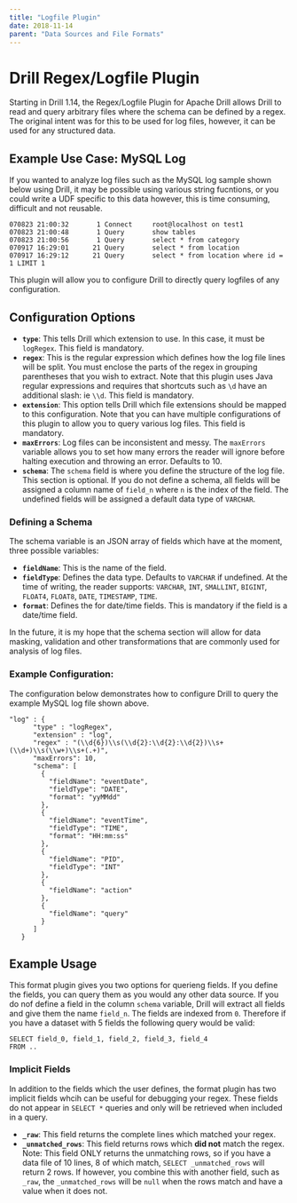 ```yaml
---
title: "Logfile Plugin"
date: 2018-11-14
parent: "Data Sources and File Formats"
---
```


# Drill Regex/Logfile Plugin
Starting in Drill 1.14, the Regex/Logfile Plugin for Apache Drill allows Drill to read and query arbitrary files where the schema can be defined by a regex.  The original intent was for this to be used for log files, however, it can be used for any structured data.

## Example Use Case:  MySQL Log
If you wanted to analyze log files such as the MySQL log sample shown below using Drill, it may be possible using various string fucntions, or you could write a UDF specific to this data however, this is time consuming, difficult and not reusable.

```
070823 21:00:32       1 Connect     root@localhost on test1
070823 21:00:48       1 Query       show tables
070823 21:00:56       1 Query       select * from category
070917 16:29:01      21 Query       select * from location
070917 16:29:12      21 Query       select * from location where id = 1 LIMIT 1
```
This plugin will allow you to configure Drill to directly query logfiles of any configuration.

## Configuration Options
* **`type`**:  This tells Drill which extension to use.  In this case, it must be `logRegex`.  This field is mandatory.
* **`regex`**:  This is the regular expression which defines how the log file lines will be split.  You must enclose the parts of the regex in grouping parentheses that you wish to extract.  Note that this plugin uses Java regular expressions and requires that shortcuts such as `\d` have an additional slash:  ie `\\d`.  This field is mandatory.
* **`extension`**:  This option tells Drill which file extensions should be mapped to this configuration.  Note that you can have multiple configurations of this plugin to allow you to query various log files.  This field is mandatory.
* **`maxErrors`**:  Log files can be inconsistent and messy.  The `maxErrors` variable allows you to set how many errors the reader will ignore before halting execution and throwing an error.  Defaults to 10.
* **`schema`**:  The `schema` field is where you define the structure of the log file.  This section is optional.  If you do not define a schema, all fields will be assigned a column name of `field_n` where `n` is the index of the field. The undefined fields will be assigned a default data type of `VARCHAR`.

### Defining a Schema
The schema variable is an JSON array of fields which have at the moment, three possible variables:
* **`fieldName`**:  This is the name of the field.
* **`fieldType`**:  Defines the data type.  Defaults to `VARCHAR` if undefined. At the time of writing, the reader supports: `VARCHAR`, `INT`, `SMALLINT`, `BIGINT`, `FLOAT4`, `FLOAT8`, `DATE`, `TIMESTAMP`, `TIME`.
* **`format`**: Defines the for date/time fields.  This is mandatory if the field is a date/time field.

In the future, it is my hope that the schema section will allow for data masking, validation and other transformations that are commonly used for analysis of log files.

### Example Configuration:
The configuration below demonstrates how to configure Drill to query the example MySQL log file shown above.


```
"log" : {
      "type" : "logRegex",
      "extension" : "log",
      "regex" : "(\\d{6})\\s(\\d{2}:\\d{2}:\\d{2})\\s+(\\d+)\\s(\\w+)\\s+(.+)",
      "maxErrors": 10,
      "schema": [
        {
          "fieldName": "eventDate",
          "fieldType": "DATE",
          "format": "yyMMdd"
        },
        {
          "fieldName": "eventTime",
          "fieldType": "TIME",
          "format": "HH:mm:ss"
        },
        {
          "fieldName": "PID",
          "fieldType": "INT"
        },
        {
          "fieldName": "action"
        },
        {
          "fieldName": "query"
        }
      ]
   }
 ```


## Example Usage

This format plugin gives you two options for querieng fields.  If you define the fields, you can query them as you would any other data source.  If you do nof define a field in the column `schema` variable, Drill will extract all fields and give them the name `field_n`.  The fields are indexed from `0`.  Therefore if you have a dataset with 5 fields the following query would be valid:

```
SELECT field_0, field_1, field_2, field_3, field_4
FROM ..
```

### Implicit Fields
In addition to the fields which the user defines, the format plugin has two implicit fields whcih can be useful for debugging your regex.  These fields do not appear in `SELECT *` queries and only will be retrieved when included in a query.

* **`_raw`**:  This field returns the complete lines which matched your regex.
* **`_unmatched_rows`**:  This field returns rows which **did not** match the regex.  Note: This field ONLY returns the unmatching rows, so if you have a data file of 10 lines, 8 of which match, `SELECT _unmatched_rows` will return 2 rows.  If however, you combine this with another field, such as `_raw`, the `_unmatched_rows` will be `null` when the rows match and have a value when it does not.





